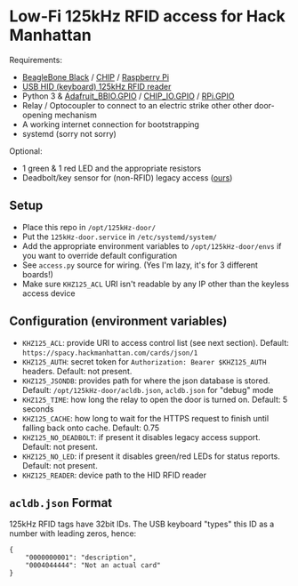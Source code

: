 # Low-Fi 125kHz RFID access for Hack Manhattan

Requirements:

* [BeagleBone Black](https://beagleboard.org/black) /
  [CHIP](http://getchip.com/) / [Raspberry Pi](https://www.raspberrypi.org/)
* [USB HID (keyboard) 125kHz RFID reader](https://www.amazon.com/Reader-LANMU-125khz-Contactless-Proximity/dp/B07B7H6CQ2/)
* Python 3 &
  [Adafruit_BBIO.GPIO](https://github.com/adafruit/adafruit-beaglebone-io-python) /
  [CHIP_IO.GPIO](https://github.com/xtacocorex/CHIP_IO/) /
  [RPi.GPIO](https://pypi.org/project/RPi.GPIO/)
* Relay / Optocoupler to connect to an electric strike other other door-opening
  mechanism
* A working internet connection for bootstrapping
* systemd (sorry not sorry)

Optional:

* 1 green & 1 red LED and the appropriate resistors
* Deadbolt/key sensor for (non-RFID) legacy access
  ([ours](https://www.amazon.com/gp/product/B01I57HIJ0/))

## Setup

* Place this repo in `/opt/125kHz-door/`
* Put the `125kHz-door.service` in `/etc/systemd/system/`
* Add the appropriate environment variables to `/opt/125kHz-door/envs` if you
  want to override default configuration
* See `access.py` source for wiring. (Yes I'm lazy, it's for 3 different
  boards!)
* Make sure `KHZ125_ACL` URI isn't readable by any IP other than the keyless
  access device

## Configuration (environment variables)

* `KHZ125_ACL`: provide URI to access control list (see next section).
  Default: `https://spacy.hackmanhattan.com/cards/json/1`
* `KHZ125_AUTH`: secret token for `Authorization: Bearer $KHZ125_AUTH`
  headers. Default: not present.
* `KHZ125_JSONDB`: provides path for where the json database is stored.
  Default: `/opt/125kHz-door/acldb.json`, `acldb.json` for "debug" mode
* `KHZ125_TIME`: how long the relay to open the door is turned on. Default: 5
  seconds
* `KHZ125_CACHE`: how long to wait for the HTTPS request to finish until
  falling back onto cache. Default: 0.75
* `KHZ125_NO_DEADBOLT`: if present it disables legacy access support. Default:
  not present.
* `KHZ125_NO_LED`: if present it disables green/red LEDs for status reports.
  Default: not present.
* `KHZ125_READER`: device path to the HID RFID reader

## `acldb.json` Format

125kHz RFID tags have 32bit IDs. The USB keyboard "types" this ID as a number
with leading zeros, hence:

    {
        "0000000001": "description",
        "0004044444": "Not an actual card"
    }
